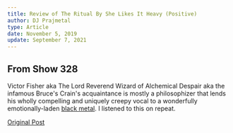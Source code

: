 ```yaml
---
title: Review of The Ritual By She Likes It Heavy (Positive)
author: DJ Prajmetal
type: Article
date: November 5, 2019
update: September 7, 2021
---
```


## From Show 328


<photo src="she-likes-it-heavy.jpg" alt="She Likes It Heavy"></photo>

Victor Fisher aka The Lord Reverend Wizard of Alchemical Despair aka the infamous Bruce's Crain's acquaintance is mostly a philosophizer that lends his wholly compelling and uniquely creepy vocal to a wonderfully emotionally-laden [black metal](/the-ritual). I listened to this on repeat.

[Original Post](http://reject.libsyn.com/she-likes-it-heavy_show-328_110519)